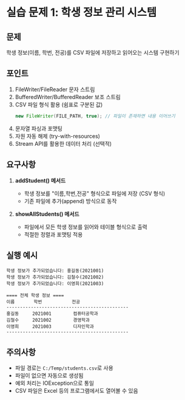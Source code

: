 # 실습 문제 1: 학생 정보 관리 시스템

## 문제
학생 정보(이름, 학번, 전공)를 CSV 파일에 저장하고 읽어오는 시스템 구현하기

## 포인트
1. FileWriter/FileReader 문자 스트림
2. BufferedWriter/BufferedReader 보조 스트림
3. CSV 파일 형식 활용 (쉼표로 구분된 값)
   ```java
   new FileWriter(FILE_PATH, true); // 파일이 존재하면 내용 이어쓰기
   ```
4. 문자열 파싱과 포맷팅
5. 자원 자동 해제 (try-with-resources)
6. Stream API를 활용한 데이터 처리 (선택적)

## 요구사항
1. **addStudent() 메서드**
   - 학생 정보를 "이름,학번,전공" 형식으로 파일에 저장 (CSV 형식)
   - 기존 파일에 추가(append) 방식으로 동작

2. **showAllStudents() 메서드**
   - 파일에서 모든 학생 정보를 읽어와 테이블 형식으로 출력
   - 적절한 정렬과 포맷팅 적용

## 실행 예시
```
학생 정보가 추가되었습니다: 홍길동(2021001)
학생 정보가 추가되었습니다: 김철수(2021002)
학생 정보가 추가되었습니다: 이영희(2021003)

==== 전체 학생 정보 ====
이름       학번           전공                
---------------------------------------------
홍길동     2021001        컴퓨터공학과         
김철수     2021002        경영학과             
이영희     2021003        디자인학과           
---------------------------------------------
```


## 주의사항
- 파일 경로는 `C:/Temp/students.csv`로 사용
- 파일이 없으면 자동으로 생성됨
- 예외 처리는 IOException으로 통일
- CSV 파일은 Excel 등의 프로그램에서도 열어볼 수 있음